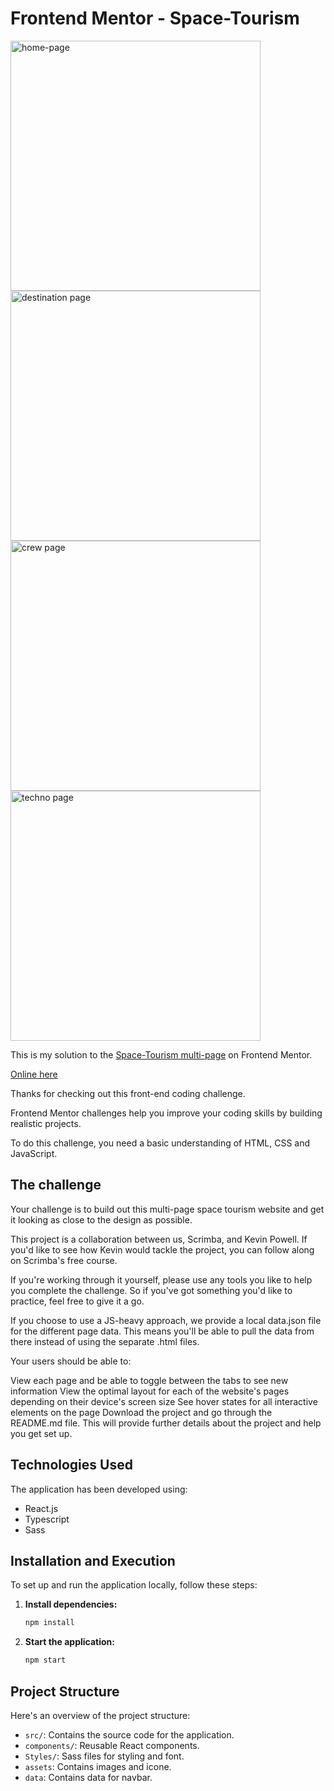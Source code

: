 #  Frontend Mentor -  Space-Tourism


<img src="https://i.imgur.com/EfpJG4d.png" alt="home-page" style="width:400px; height:auto;">    <img src="https://i.imgur.com/aCKliEP.png" alt="destination page" style="width:400px; height:auto;"> <img src="https://i.imgur.com/2Svm8On.png" alt=" crew page" style="width:400px; height:auto;"> <img src="https://i.imgur.com/gzWan5P.png" alt="techno page" style="width:400px; height:auto;">


This is my solution to the [Space-Tourism multi-page](https://www.frontendmentor.io/challenges/space-tourism-multipage-website-gRWj1URZ3) on Frontend Mentor.

[Online here](https://david-chazoule.github.io/Space-Tourism/#/home)

Thanks for checking out this front-end coding challenge.

Frontend Mentor challenges help you improve your coding skills by building realistic projects.

To do this challenge, you need a basic understanding of HTML, CSS and JavaScript.


## The challenge
Your challenge is to build out this multi-page space tourism website and get it looking as close to the design as possible.

This project is a collaboration between us, Scrimba, and Kevin Powell. If you'd like to see how Kevin would tackle the project, you can follow along on Scrimba's free course.

If you're working through it yourself, please use any tools you like to help you complete the challenge. So if you've got something you'd like to practice, feel free to give it a go.

If you choose to use a JS-heavy approach, we provide a local data.json file for the different page data. This means you'll be able to pull the data from there instead of using the separate .html files.

Your users should be able to:

View each page and be able to toggle between the tabs to see new information
View the optimal layout for each of the website's pages depending on their device's screen size
See hover states for all interactive elements on the page
Download the project and go through the README.md file. This will provide further details about the project and help you get set up.

## Technologies Used

The application has been developed using:
- React.js
- Typescript
- Sass

## Installation and Execution

To set up and run the application locally, follow these steps:

1. **Install dependencies:**

    ```bash
    npm install
    ```

2. **Start the application:**

    ```bash
    npm start
    ```

## Project Structure

Here's an overview of the project structure:

- `src/`: Contains the source code for the application.
- `components/`: Reusable React components.
- `Styles/`: Sass files for styling and font.
- `assets`: Contains images and icone.
- `data`: Contains data for navbar.
